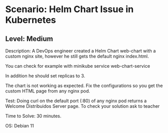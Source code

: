 # Scenario: Helm Chart Issue in Kubernetes

## Level: Medium

Description: A DevOps engineer created a Helm Chart web-chart with a custom nginx site, however he still gets the default nginx index.html.

You can check for example with minikube service web-chart-service

In addition he should set replicas to 3.

The chart is not working as expected. Fix the configurations so you get the custom HTML page from any nginx pod.

Test: Doing curl on the default port (:80) of any nginx pod returns a Welcome Distribuidos Server page. To check your solution ask to teacher

Time to Solve: 30 minutes.

OS: Debian 11
